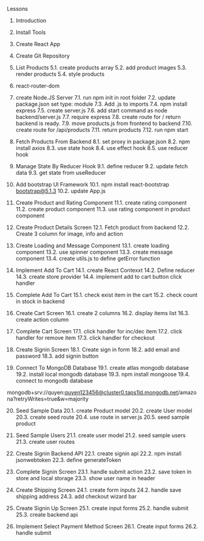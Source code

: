 Lessons

1. Introduction
2. Install Tools
3. Create React App
4. Create Git Repository

5. List Products
   5.1. create products array
   5.2. add product images
   5.3. render products
   5.4. style products

6. react-router-dom

7. create Node.JS Server
   7.1. run npm init in root folder
   7.2. update package.json set type: module
   7.3. Add .js to imports
   7.4. npm install express
   7.5. create server.js
   7.6. add start command as node backend/server.js
   7.7. require express
   7.8. create route for / return backend is ready.
   7.9. move products.js from frontend to backend
   7.10. create route for /api/products
   7.11. return products
   7.12. run npm start

8. Fetch Products From Backend
   8.1. set proxy in package.json
   8.2. npm install axios
   8.3. use state hook
   8.4. use effect hook
   8.5. use reducer hook

9. Manage State By Reducer Hook
   9.1. define reducer
   9.2. update fetch data
   9.3. get state from useReducer

10. Add bootstrap UI Framework
    10.1. npm install react-bootstrap bootstrap@5.1.3
    10.2. update App.js

11. Create Product and Rating Component
    11.1. create rating component
    11.2. create product component
    11.3. use rating component in product component

12. Create Product Details Screen
    12.1. Fetch product from backend
    12.2. Create 3 column for image, info and action

13. Create Loading and Message Component
    13.1. create loading component
    13.2. use spinner component
    13.3. create message component
    13.4. create utils.js to define getError function

14. Implement Add To Cart
    14.1. create React Contexxt
    14.2. Define reducer
    14.3. create store provider
    14.4. implement add to cart button click handler

15. Complete Add To Cart
    15.1. check exist item in the cart
    15.2. check count in stock in backend

16. Create Cart Screen
    16.1. create 2 columns
    16.2. display items list
    16.3. create action column

17. Complete Cart Screen
    17.1. click handler for inc/dec item
    17.2. click handler for remove item
    17.3. click handler for checkout

18. Create Signin Screen
    18.1. Create sign in form
    18.2. add email and password
    18.3. add signin button

19. Connect To MongoDB Database
    19.1. create atlas mongodb database
    19.2. install local mongodb database
    19.3. npm install mongoose
    19.4. connect to mongodb database

mongodb+srv://quyen:quyen123456@cluster0.taps1ld.mongodb.net/amazona?retryWrites=true&w=majority

20. Seed Sample Data
    20.1. create Product model
    20.2. create User model
    20.3. create seed route
    20.4. use route in server.js
    20.5. seed sample product

21. Seed Sample Users
    21.1. create user model
    21.2. seed sample users
    21.3. create user routes

22. Create Signin Backend API
    22.1. create signin api
    22.2. npm install jsonwebtoken
    22.3. define generateToken

23. Complete Signin Screen
    23.1. handle submit action
    23.2. save token in store and local storage
    23.3. show user name in header

24. Create Shipping Screen
    24.1. create form inputs
    24.2. handle save shipping address
    24.3. add checkout wizard bar

25. Create Signin Up Screen
    25.1. create input forms
    25.2. handle submit
    25.3. create backend api

26. Implement Select Payment Method Screen
    26.1. Create input forms
    26.2. handle submit
